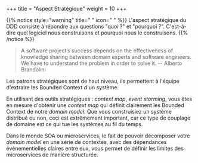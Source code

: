 +++
title = "Aspect Stratégique"
weight = 10
+++

{{% notice style="warning" title=" " icon=" " %}}
L'aspect stratégique du DDD consiste à répondre aux questions "quoi ?" et "pourquoi ?". C'est-à-dire quel logiciel nous construisons et pourquoi nous le construisons.
{{% /notice %}}

> A software project’s success depends on the effectiveness of knowledge sharing between domain experts and software engineers. We have to understand the problem in order to solve it.
> -- Alberto Brandolini

Les patrons stratégiques sont de haut niveau, ils permettent à l'équipe d'extraire les Bounded Context d'un système.

En utilisant des outils stratégiques : _context map_, _event storming_, vous êtes en mesure d'obtenir une _context map_ qui définit clairement les Bounded Context de notre _domain model_. Que vous construisiez un système distribué ou non, ceci est extrêmement important, car ce type de couplage de domaine est ce qui tue les systèmes au fil du temps.

Dans le monde SOA ou microservices, le fait de pouvoir décomposer votre _domain model_ en une série de contextes, avec des dépendances événementielles claires entre eux, vous permet de définir les limites des microservices de manière structurée.
